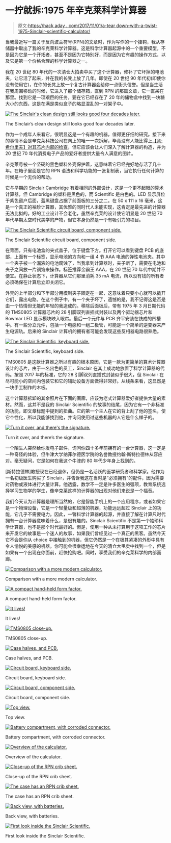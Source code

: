 # 一拧就拆:1975 年辛克莱科学计算器

> 原文:[https://hack aday . com/2017/11/01/a-tear down-with-a-twist-1975-Sinclair-scientific-calculator/](https://hackaday.com/2017/11/01/a-teardown-with-a-twist-1975-sinclair-scientific-calculator/)

当我最近写一篇关于反向波兰符号(RPN)的文章时，作为写作的一个挂钩，我从存储器中取出了我的辛克莱科学计算器。这是科学计算器起源中的一个重要模型，不是因为它是一个开拓者，甚至不是因为它特别好，而是因为它有趣的操作方式，以及它是第一个价格合理的科学计算器之一。

我在 20 世纪 80 年代的一次清仓大拍卖中买了这个计算器，修补了它坏掉的电池夹，让它活了起来，并在我的长凳上放了几年。即使在 20 世纪 90 年代初(即使你没有使用它)，在你的长凳上放一个复古计算器会给你一点街头信誉。但是当生活在我周围移动的时候，它进入了那个储存箱，直到 RPN 的那篇文章，它一直呆在那里。找到它是一项艰巨的任务，要在它已经存在了 20 年的储物盒中找到一块糖大小的东西，这是在满是类似盒子的略显混乱的一对架子中。

[![The Sinclair's clean design still looks good four decades later.](../Images/463740adf44766094b1a93f294db4c44.png)](https://hackaday.com/wp-content/uploads/2017/10/sinclair-scientific-angled-view.jpg)

The Sinclair’s clean design still looks good four decades later.

作为一个成年人来看它，很明显这是一个有趣的机器，值得更仔细的研究。接下来的事情不会是辛克莱科技公司在网上的唯一一次拆解，毕竟没有人能比得上[【肯·希尔里夫】对其芯片内部的检查](http://files.righto.com/calculator/sinclair_scientific_simulator.html)，但它应该会让人们深入了解计算器的构造，并为 20 世纪 70 年代消费电子产品的爱好者提供大量令人满意的图片。

辛克莱号被一个坚硬的黑色塑料外壳保护着，这意味着它已经完好地存活了几十年。在箱子里面是它的 RPN 语法和科学功能的一张复制表，当它执行任何计算的时候是一个无价的帮助。

它与早期的 Sinclair Cambridge 有着相同的外部设计，这是一个更不起眼的算术计算器，但 Cambridge 的塑料是黑色的，而 Scientific 是白色的。LED 显示屏位于紫色窗户后面，蓝黑键盘占据了前面板的三分之二。在 50 x 111 x 16 毫米，这是一个真正的袖珍计算器，其优雅的同时代人未能实现，这肯定是最先进的计算器无法比拟的。好的工业设计不会老化，虽然辛克莱的设计使它明显是 20 世纪 70 年代早期太空时代美学的产物，但它本身仍然是一个有吸引力的项目。

[![The Sinclair Scientific circuit board, component side.](../Images/8587e435795e8d0209bc567656a3565a.png)](https://hackaday.com/wp-content/uploads/2017/10/sinclair-scientific-board.jpg)

The Sinclair Scientific circuit board, component side.

在背面，只有电池盒的夹式盖子，位于键盘下方。打开它可以看到键盘 PCB 的底部，上面有一个标签，显示电池的方向和一组 4 节 AAA 电池的弹性电池夹。其中一个夹子被一个漏液的电池腐蚀了，当我拿到计算器时，夹子断了，需要在电池和夹子之间放一片铜箔来操作。标签推荐金霸王 AAA，在 20 世纪 70 年代中期并不便宜。在静止状态下，计算器从它们那里消耗 35 mA 电流，所以没有钱的所有者必须确保在计算后立即关闭它。

外壳的上半部分和下半部分用模制夹子固定在一起，这意味着只要小心就可以撬开它们，露出电路。在这个例子中，有一个夹子坏了，遗憾的是，我不记得这是否是由一个热情但无能的年轻的我造成的。移除后面板后，带有 1975 年 3 月日期代码的 TMS0805 计算器芯片的 28 引脚双列直插式封装以及两个驱动器芯片和 Bowmar LED 显示模块映入眼帘。最后一个元件与 PCB 齐平安装在铣成的凹槽中。有一些分立元件，包括一个电感和一组二极管，可能是一个简单的逆变器来产生电源轨。后来的 Sinclair 计算机的拥有者可能会发现这些反相器电路很熟悉。

[![The Sinclair Scientific, keyboard side.](../Images/4e2e159558294f396e46ced1887d5d38.png)](https://hackaday.com/wp-content/uploads/2017/10/sinclair-scientific-board-keyboard-side.jpg)

The Sinclair Scientific, keyboard side.

TMS0805 是这款计算器之所以有趣的根本原因，它是一款为更简单的算术计算器设计的芯片，由于一名出色的员工，Sinclair 在其上成功地放置了科学计算器的代码。按照 2017 年的标准，它的 28 引脚双列直插式封装似乎很大，但 Sinclair 在尽可能小的空间内包装它和它的辅助设备方面做得非常好。从线条来看，这显然是一块手工制作的木板。

这个计算器拆卸的其余照片在下面的画廊，应该为老式计算器爱好者提供大量的素材。然而，这并不是我的 Sinclair Scientific 的故事的结尾，因为它有一个非标准的功能，即文章标题中提到的扭曲。它的第一个主人在它的背上刮了他的签名，使它个性化，所以我能够找到他，并询问使用过这些机器的人它是什么样子的。

[![Turn it over, and there's the signature.](../Images/f2111f6b7afa1aa1d354cbe36d3d80f5.png)](https://hackaday.com/wp-content/uploads/2017/10/sinclair-scientific-signature.jpg)

Turn it over, and there’s the signature.

一个陌生人突然给你发电子邮件，询问你四十多年前拥有的一台计算器，这一定是一种奇怪的体验，但牛津大学纳菲尔德医学院的名誉教授约翰·斯特拉德林从容应对。毫无疑问，它是如何在我这个牛津的 80 年代少年身上找到的。

[斯特拉德林]教授现在已经退休，但仍是一名活跃的医学研究者和科学家。他作为一名初级医生购买了 Sinclair，并告诉我这在当时是“必须拥有”的配件，因为需要对药物或液体进行大量计算。他透露，数学不一定是许多医生的强项，教育系统选择学习生物学的学生，像辛克莱这样的计算器的出现对他们来说是一个福音。

我们今天认为计算器是理所当然的，它是智能手机上的一个应用程序，或者如果它是一个物理设备，它是一个轻量级和超薄的机器，功能远远超过 Sinclair 上的功能，它几乎不需要电力。因此，一瞥科学计算器的起源，并直接了解在计算尺时代拥有一台计算器意味着什么，是很有趣的。Sinclair Scientific 不是第一个袖珍科学计算器，也不是那个时代最好的。但是，使用一种从未打算用于这项工作的芯片来开发它的故事是一个迷人的故事，如果我们曾经见过一个真正的黑客。虽然今天它不会是你从 choice 中接触到的机器，但它仍然是一个在极其紧凑的外形中具有令人愉悦的美感的机器。你可能会很幸运地在今天的清仓大甩卖中找到一个，但是如果有一个出现在你面前，赶快抢购吧。同时，享受我们的辛克莱科学的内部画廊。

[![Comparison with a more modern calculator.](../Images/22dda06e78f8d63beedee91a526a9898.png)](https://hackaday.com/2017/11/01/a-teardown-with-a-twist-1975-sinclair-scientific-calculator/img_20171021_111858664_hdr/)

Comparison with a more modern calculator.

[![A compact hand-held form factor.](../Images/aaa532974f5d637d25520abf61f8b4f6.png)](https://hackaday.com/2017/11/01/a-teardown-with-a-twist-1975-sinclair-scientific-calculator/img_20171015_143341958_hdr/)

A compact hand-held form factor.

[![It lives!](../Images/91e885bd0f7cae040fa1f25dd5a5923f.png)](https://hackaday.com/2017/11/01/a-teardown-with-a-twist-1975-sinclair-scientific-calculator/img_20171015_143111579_hdr/)

It lives!

[![TMS0805 close-up.](../Images/0c60fb5aad5bb37f2d996dad818309d3.png)](https://hackaday.com/2017/11/01/a-teardown-with-a-twist-1975-sinclair-scientific-calculator/img_20171015_141236183_hdr/)

TMS0805 close-up.

[![Case halves, and PCB.](../Images/4e5fbdb5d6772ee9f1b01a71312ff355.png)](https://hackaday.com/2017/11/01/a-teardown-with-a-twist-1975-sinclair-scientific-calculator/img_20171015_141129834_hdr/)

Case halves, and PCB.

[![Circuit board, keyboard side.](../Images/95f19199e7a48e1f17787b725ff7dcbc.png)](https://hackaday.com/2017/11/01/a-teardown-with-a-twist-1975-sinclair-scientific-calculator/img_20171015_141149171_hdr/)

Circuit board, keyboard side.

[![Circuit board, component side.](../Images/209bceac9714e175f3941818194506b8.png)](https://hackaday.com/2017/11/01/a-teardown-with-a-twist-1975-sinclair-scientific-calculator/img_20171015_141026836_hdr/)

Circuit board, component side.

[![Top view.](../Images/ecf975a793b935243346d05ed81a8503.png)](https://hackaday.com/2017/11/01/a-teardown-with-a-twist-1975-sinclair-scientific-calculator/img_20171015_140515648_hdr-copy/)

Top view.

[![Battery compartment, with corroded connector.](../Images/7b932f2ea967b33cf7b668664b70f1fe.png)](https://hackaday.com/2017/11/01/a-teardown-with-a-twist-1975-sinclair-scientific-calculator/img_20171015_140757591_hdr/)

Battery compartment, with corroded connector.

[![Overview of the calculator.](../Images/6a0e816ab2985cf16f70a543f6a627b2.png)](https://hackaday.com/2017/11/01/a-teardown-with-a-twist-1975-sinclair-scientific-calculator/img_20171015_140616694_hdr/)

Overview of the calculator.

[![Close-up of the RPN crib sheet.](../Images/0dbf6589bfddd88537e42c68d325ed94.png)](https://hackaday.com/2017/11/01/a-teardown-with-a-twist-1975-sinclair-scientific-calculator/img_20171015_140450208_hdr/)

Close-up of the RPN crib sheet.

[![The case has an RPN crib sheet.](../Images/e4aec0469cf05e45bf5fe5cb44e59156.png)](https://hackaday.com/2017/11/01/a-teardown-with-a-twist-1975-sinclair-scientific-calculator/img_20171015_140428166_hdr/)

The case has an RPN crib sheet.

[![Back view, with batteries.](../Images/59868dab568629a56c2c2ddce74bdef3.png)](https://hackaday.com/2017/11/01/a-teardown-with-a-twist-1975-sinclair-scientific-calculator/img_20171015_143144312_hdr/)

Back view, with batteries.

[![First look inside the Sinclair Scientific.](../Images/a3c3889f138b6740f16f13d93df715b4.png)](https://hackaday.com/2017/11/01/a-teardown-with-a-twist-1975-sinclair-scientific-calculator/img_20171015_140959873_hdr/)

First look inside the Sinclair Scientific.